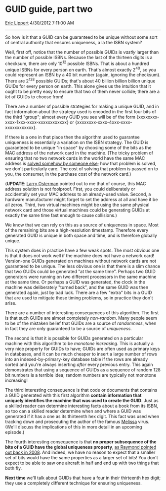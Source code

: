 <div id="page">

# GUID guide, part two

[Eric Lippert](https://social.msdn.microsoft.com/profile/Eric%20Lippert) 4/30/2012 7:11:00 AM

-----

<div id="content">

<div class="mine">

So how is it that a GUID can be guaranteed to be unique without some sort of central authority that ensures uniqueness, a la the ISBN system?

Well, first off, notice that the number of possible GUIDs is *vastly* larger than the number of possible ISBNs. Because the last of the thirteen digits is a checksum, there are only 10<sup>12</sup> possible ISBNs. That is about a hundred unique ISBNs for every person on earth. That's almost exactly 2<sup>40</sup>, so you could represent an ISBN by a 40 bit number (again, ignoring the checksum). There are 2<sup>128</sup> possible GUIDs; that's about 40 billion billion billion unique GUIDs for every person on earth. This alone gives us the intuition that it ought to be pretty easy to ensure that two of them never collide; there are a *lot* of GUIDs to choose from\!

There are a number of possible strategies for making a unique GUID, and in fact information about the strategy used is encoded in the first four bits of the third "group"; almost every GUID you see will be of the form {xxxxxxxx-xxxx-1xxx-xxxx-xxxxxxxxxxxx} or {xxxxxxxx-xxxx-4xxx-xxxx-xxxxxxxxxxxx}.

If there is a one in that place then the algorithm used to guarantee uniqueness is essentially a variation on the ISBN strategy. The GUID is guaranteed to be unique "in space" by choosing some of the bits as the MAC address of the network card in the machine. (The tricky problem of ensuring that no two network cards in the world have the same MAC address is [solved somehow by someone else](http://en.wikipedia.org/wiki/Organizationally_Unique_Identifier); how that problem is solved, we don't particularly care. The cost of solving that problem is passed on to you, the consumer, in the purchase cost of the network card.)

(**UPDATE**: [Larry Osterman](http://blogs.msdn.com/b/larryosterman/) pointed out to me that of course, this MAC address solution is not foolproof. First, you could deliberately or accidentally set your MAC address to an already-used value. Second, a hardware manufacturer might forget to set the address at all and have it be all zeros. Third, two virtual machines might be using the same physical network card and those virtual machines could be generating GUIDs at exactly the same time fast enough to cause collisions.)

We know that we can rely on this as a source of uniqueness in space. Most of the remaining bits are a high-resolution timestamp. Therefore every generated GUID is unique in both space and time, and is therefore globally unique.

This system does in practice have a few weak spots. The most obvious one is that it does not work well if the machine does not have a network card\! Version-one GUIDs generated on machines without network cards are not guaranteed to be unique. The less obvious one is that there is a slim chance that two GUIDs could be generated "at the same time". Perhaps two GUID generators were running on two different processors in the same machine at the same time. Or perhaps a GUID was generated, the clock in the machine was deliberately "turned back", and the same GUID was then generated again, just by bad luck. There are a few "extra" bits in a GUID that are used to mitigate these timing problems, so in practice they don't arise.

There are a number of interesting consequences of this algorithm. The first is that such GUIDs are almost completely *non-random*. Many people seem to be of the mistaken belief that GUIDs are a source of *randomness*, when in fact they are only guaranteed to be a source of *uniqueness*.

The second is that it is possible for GUIDs generated on a particular machine with this algorithm to be *monotone increasing*. This is actually a very nice property for GUIDs to have; GUIDs are often used as primary keys in databases, and it can be much cheaper to insert a large number of rows into an indexed-by-primary-key database table if the rows are already sorted and you're always inserting *after* every previous entry. This again demonstrates that using a sequence of GUIDs as a sequence of random 128 bit numbers is a terrible idea; random numbers are typically not monotone increasing\!

The third interesting consequence is that code or documents that contains a GUID generated with this first algorithm **contain information that uniquely identifies the machine that was used to create the GUID**. Just as a skilled reader can determine interesting facts about a book from its ISBN, so too can a skilled reader determine when and where a GUID was generated if it has a one as its thirteenth hex digit. This fact was used when tracking down and prosecuting the author of the famous [Melissa](http://en.wikipedia.org/wiki/Melissa_\(computer_virus\)) virus. (We'll discuss the implications of this in more detail in an upcoming episode.)

The fourth interesting consequence is that **no proper subsequence of the bits of a GUID have the global uniqueness property**, [as Raymond pointed out back in 2008](http://blogs.msdn.com/b/oldnewthing/archive/2008/06/27/8659071.aspx). And indeed, we have no reason to expect that a smaller set of bits would have the same properties as a larger set of bits\! You don't expect to be able to saw one aircraft in half and end up with two things that both fly.

**Next time** we'll talk about GUIDs that have a four in their thirteenth hex digit; they use a completely different technique for ensuring uniqueness.

</div>

</div>

</div>

